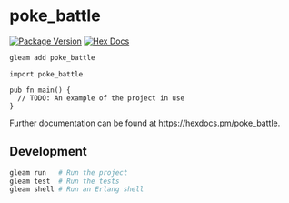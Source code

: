 # poke_battle

[![Package Version](https://img.shields.io/hexpm/v/poke_battle)](https://hex.pm/packages/poke_battle)
[![Hex Docs](https://img.shields.io/badge/hex-docs-ffaff3)](https://hexdocs.pm/poke_battle/)

```sh
gleam add poke_battle
```
```gleam
import poke_battle

pub fn main() {
  // TODO: An example of the project in use
}
```

Further documentation can be found at <https://hexdocs.pm/poke_battle>.

## Development

```sh
gleam run   # Run the project
gleam test  # Run the tests
gleam shell # Run an Erlang shell
```
